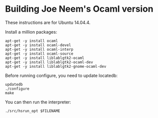 # Building Joe Neem's Ocaml version

These instructions are for Ubuntu 14.04.4.

Install a million packages:

    apt-get -y install ocaml
    apt-get -y install ocaml-devel
    apt-get -y install ocaml-interp
    apt-get -y install ocaml-source
    apt-get -y install liblablgtk2-ocaml
    apt-get -y install liblablgtk2-ocaml-dev
    apt-get -y install liblablgtk2-gnome-ocaml-dev

Before running configure, you need to update locatedb:

    updatedb
    ./configure
    make

You can then run the interpreter:

    ./src/hsrun_opt $FILENAME
